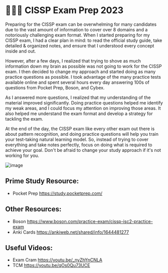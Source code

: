 # 👨🏾‍💻 CISSP Exam Prep 2023

Preparing for the CISSP exam can be overwhelming for many candidates due to the vast amount of information to cover over 8 domains and a notoriously challenging exam format. When I started preparing for my CISSP exam, I had a clear plan in mind: to read the official study guide, take detailed & organized notes, and ensure that I understood every concept inside and out. 

However, after a few days, I realized that trying to shove as much information down my brain as possible was not going to work for the CISSP exam. I then decided to change my approach and started doing as many practice questions as possible. I took advantage of the many practice tests available online and spent several hours every day answering 100s of questions from Pocket Prep, Boson, and Cybex. 

As I answered more questions, I realized that my understanding of the material improved significantly. Doing practice questions helped me identify my weak areas, and I could focus my attention on improving those areas. It also helped me understand the exam format and develop a strategy for tackling the exam. 

At the end of the day, the CISSP exam like every other exam out there is about pattern recognition, and doing practice questions will help you train your test-taking natural learning model. So, instead of trying to cover everything and take notes perfectly, focus on doing what is required to achieve your goal. Don't be afraid to change your study approach if it's not working for you.

![image](https://github.com/ethanolivertroy/cissp-examprep-2023/assets/63926014/f110ae9b-383f-4c4a-b2f3-542d916ae3c8)


## Prime Study Resource:
- Pocket Prep https://study.pocketprep.com/

## Other Resources: 
- Boson https://www.boson.com/practice-exam/cissp-isc2-practice-exam
- Anki Cards https://ankiweb.net/shared/info/1644481277

## Useful Videos: 
- Exam Cram https://youtu.be/_nyZhYnCNLA
- TCM https://youtu.be/qOs0Qu73UCE

